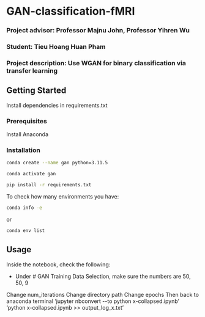 # GAN-classification-fMRI

### Project advisor: Professor Majnu John, Professor Yihren Wu

### Student: Tieu Hoang Huan Pham

### Project description: Use WGAN for binary classification via transfer learning

## Getting Started
Install dependencies in requirements.txt

### Prerequisites
Install Anaconda

### Installation

```sh
conda create --name gan python=3.11.5
```

```sh
conda activate gan
```

```sh
pip install -r requirements.txt
```

To check how many environments you have:
```sh
conda info -e
```
or 
```sh
conda env list
```

## Usage
Inside the notebook, check the following:

* Under # GAN Training Data Selection, make sure the numbers are 50, 50, 9

Change num_iterations
Change directory path
Change epochs
Then back to anaconda terminal
‘jupyter nbconvert --to python x-collapsed.ipynb’
‘python x-collapsed.ipynb >> output_log_x.txt’




